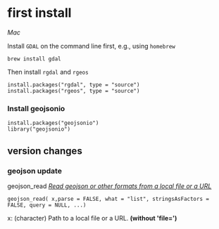 
# first install 

*Mac*

Install `GDAL` on the command line first, e.g., using `homebrew`

```
brew install gdal
```

Then install `rgdal` and `rgeos`

```
install.packages("rgdal", type = "source")
install.packages("rgeos", type = "source")
```

### Install geojsonio

```
install.packages("geojsonio")
library("geojsonio")
```


## version changes

### geojson update

geojson_read   [*Read geojson or other formats from a local file or a URL*](https://cran.r-project.org/web/packages/geojsonio/geojsonio.pdf)

`geojson_read( x,parse = FALSE, what = "list", stringsAsFactors = FALSE, query = NULL, ...)` 

x: (character) Path to a local file or a URL. **(without 'file=')**



